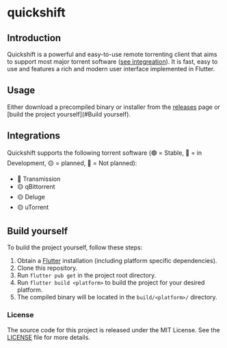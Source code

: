 # quickshift

## Introduction
Quickshift is a powerful and easy-to-use remote torrenting client that aims to support most major torrent software ([see integreation](#Integrations)). It is fast, easy to use and features a rich and modern user interface implemented in Flutter.

## Usage
Either download a precompiled binary or installer from the [releases](https://github.com/transmission-remote-gui/transgui/releases/latest) page or [build the project yourself](#Build yourself).

## Integrations
Quickshift supports the following torrent software (🟢 = Stable, 🔵 = in Development, 🟡 = planned, 🔴 = Not planned):
- 🔵 Transmission
- 🟡 qBittorrent
- 🟡 Deluge
- 🟡 uTorrent

## Build yourself
To build the project yourself, follow these steps:
1. Obtain a [Flutter](https://docs.flutter.dev/get-started/install) installation (including platform specific dependencies).
2. Clone this repository.
3. Run `flutter pub get` in the project root directory.
4. Run `flutter build <platform>` to build the project for your desired platform.
5. The compiled binary will be located in the `build/<platform>/` directory.





### License
The source code for this project is released under the MIT License. See the [LICENSE](LICENSE) file for more details.

